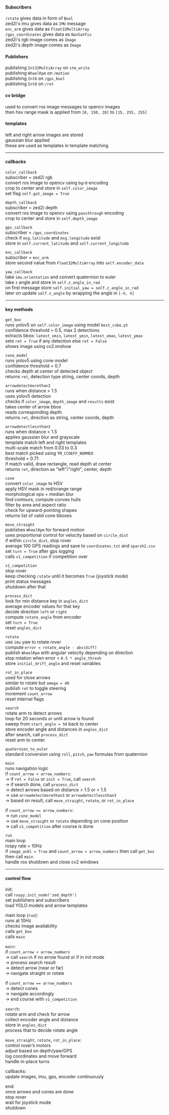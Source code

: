 #### Subscribers

`/state` gives data in form of `Bool`  
zed2i's imu gives data as `IMU` message  
`enc_arm` gives data as `Float32MultiArray`  
`/gps_coordinates` gives data as `NavSatFix`  
zed2i's rgb image comes as `Image`  
zed2i's depth image comes as `Image`

#### Publishers

publishing `Int32MultiArray` on `stm_write`  
publishing `WheelRpm` on `/motion`  
publishing `Int8` on `/gps_bool`  
publishing `Int8` on `/rot`

#### cv bridge

used to convert ros image messages to opencv images  
then hsv range mask is applied from `[0, 150, 20]` to `[15, 255, 255]`

#### templates

left and right arrow images are stored  
gaussian blur applied  
these are used as templates in template matching

---

#### callbacks

`color_callback`  
subscriber = zed2i rgb  
convert ros image to opencv using `bgr8` encoding  
crop to center and store in `self.color_image`  
set flag `self.got_image = True`

`depth_callback`  
subscriber = zed2i depth  
convert ros image to opencv using `passthrough` encoding  
crop to center and store in `self.depth_image`

`gps_callback`  
subscriber = `/gps_coordinates`  
check if `msg.latitude` and `msg.longitude` exist  
store in `self.current_latitude` and `self.current_longitude`

`enc_callback`  
subscriber = `enc_arm`  
store second value from `Float32MultiArray` into `self.encoder_data`

`yaw_callback`  
take `imu.orientation` and convert quaternion to euler  
take `z` angle and store in `self.z_angle_in_rad`  
on first message store `self.initial_yaw = self.z_angle_in_rad`  
later on update `self.z_angle` by wrapping the angle in `[-π, π]`

---

#### key methods

`get_box`  
runs yolov5 on `self.color_image` using model `best_cube.pt`  
confidence threshold = 0.5, max 2 detections  
extracts bbox: `latest_xmin`, `latest_ymin`, `latest_xmax`, `latest_ymax`  
sets `ret = True` if any detection else `ret = False`  
shows image using cv2.imshow

`cone_model`  
runs yolov5 using cone model  
confidence threshold = 0.7  
checks depth at center of detected object  
returns `ret`, detection type string, center coords, depth

`arrowdetectmorethan3`  
runs when distance > 1.5  
uses yolov5 detection  
checks if `color_image`, `depth_image` and `results` exist  
takes center of arrow bbox  
reads corresponding depth  
returns `ret`, direction as string, center coords, depth

`arrowdetectlessthan3`  
runs when distance < 1.5  
applies gaussian blur and grayscale  
template match left and right templates  
multi-scale match from 0.03 to 0.3  
best match picked using `TM_CCOEFF_NORMED`  
threshold = 0.71  
if match valid, draw rectangle, read depth at center  
returns `ret`, direction as "left"/"right", center, depth

`cone`  
convert `color_image` to HSV  
apply HSV mask in red/orange range  
morphological ops + median blur  
find contours, compute convex hulls  
filter by area and aspect ratio  
check for upward-pointing shapes  
returns list of valid cone bboxes

`move_straight`  
publishes `WheelRpm` for forward motion  
uses proportional control for velocity based on `circle_dist`  
if within `circle_dist`, stop rover  
average 100 GPS readings and save to `coordinates.txt` and `sparsh2.csv`  
set `turn = True` after gps logging  
calls `v1_competition` if competition over

`v1_competition`  
stop rover  
keep checking `/state` until it becomes `True` (joystick mode)  
print status messages  
shutdown after that

`process_dict`  
look for min distance key in `angles_dict`  
average encoder values for that key  
decide direction `left` or `right`  
compute `rotate_angle` from encoder  
set `turn = True`  
reset `angles_dict`

`rotate`  
use `imu` yaw to rotate rover  
compute `error = rotate_angle - abs(diff)`  
publish `WheelRpm` with angular velocity depending on direction  
stop rotation when error < `0.5 * angle_thresh`  
store `initial_drift_angle` and reset variables

`rot_in_place`  
used for close arrows  
similar to rotate but `omega = 40`  
publish `rot` to toggle steering  
increment `count_arrow`  
reset internal flags

`search`  
rotate arm to detect arrows  
loop for 20 seconds or until arrow is found  
sweep from `start_angle = 50` back to center  
store encoder angle and distances in `angles_dict`  
after search, call `process_dict`  
reset arm to center

`quaternion_to_euler`  
standard conversion using `roll`, `pitch`, `yaw` formulas from quaternion

`main`  
runs navigation logic  
if `count_arrow < arrow_numbers`:  
→ if `ret = False` or `init = True`, call `search`  
→ if search done, call `process_dict`  
→ detect arrows based on distance > 1.5 or < 1.5  
→ use `arrowdetectmorethan3` or `arrowdetectlessthan3`  
→ based on result, call `move_straight`, `rotate`, or `rot_in_place`

if `count_arrow == arrow_numbers`:  
→ run `cone_model`  
→ use `move_straight` or `rotate` depending on cone position  
→ call `v1_competition` after course is done

`run`  
main loop  
rospy rate = 10Hz  
if `image_avbl = True` and `count_arrow < arrow_numbers` then call `get_box`  
then call `main`  
handle ros shutdown and close cv2 windows

---

#### control flow

init:  
call `rospy.init_node('zed_depth')`  
set publishers and subscribers  
load YOLO models and arrow templates

main loop (`run`):  
runs at 10Hz  
checks image availability  
calls `get_box`  
calls `main`

`main`:  
if `count_arrow < arrow_numbers`  
→ call `search` if no arrow found or if in init mode  
→ process search result  
→ detect arrow (near or far)  
→ navigate straight or rotate

if `count_arrow == arrow_numbers`  
→ detect cones  
→ navigate accordingly  
→ end course with `v1_competition`

`search`:  
rotate arm and check for arrow  
collect encoder angle and distance  
store in `angles_dict`  
process that to decide rotate angle

`move_straight`, `rotate`, `rot_in_place`:  
control rover’s motors  
adjust based on depth/yaw/GPS  
log coordinates and move forward  
handle in-place turns

callbacks:  
update images, imu, gps, encoder continuously

end:  
once arrows and cones are done  
stop rover  
wait for joystick mode  
shutdown
